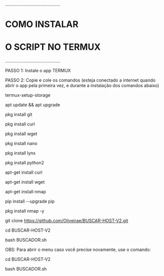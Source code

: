 
............................................

#        COMO INSTALAR 
#     O SCRIPT NO TERMUX

............................................

PASSO 1: Instale o app TERMUX

PASSO 2: Copie e cole os comandos (esteja conectado a internet quando abrir o app pela primeira vez, e durante a instalação dos comandos abaixo)

termux-setup-storage

apt update && apt upgrade

pkg install git

pkg install curl

pkg install wget

pkg install nano

pkg install lynx

pkg install python2

apt-get install curl

apt-get install wget

apt-get install nmap

pip install --upgrade pip

pkg install nmap -y

git clone https://github.com/Oliveirae/BUSCAR-HOST-V2.git

cd BUSCAR-HOST-V2

bash BUSCADOR.sh



OBS: Para abrir o menu caso você precise novamente, use o comando:

cd BUSCAR-HOST-V2

bash BUSCADOR.sh

